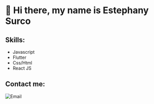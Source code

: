 # 👋 Hi there, my name is Estephany Surco

## Skills:

- Javascript
- Flutter
- Css/Html
- React JS

## Contact me:
 ![Email](https://img.shields.io/badge/surcoalvarezestephanymayra@gmail.com-44a3f1?style=for-the-badge&logo=gmail&logoColor=white&labelColor=101010)
